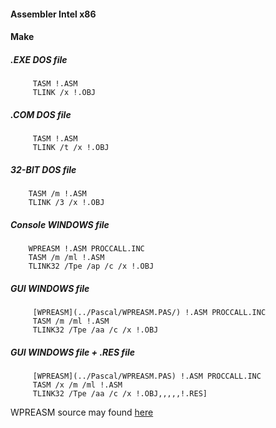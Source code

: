 #### Assembler Intel x86

#### Make
##### .EXE DOS file
         TASM !.ASM
         TLINK /x !.OBJ
##### .COM DOS file
         TASM !.ASM
         TLINK /t /x !.OBJ
##### 32-BIT DOS file
        TASM /m !.ASM
        TLINK /3 /x !.OBJ
##### Console WINDOWS file
        WPREASM !.ASM PROCCALL.INC
        TASM /m /ml !.ASM
        TLINK32 /Tpe /ap /c /x !.OBJ
##### GUI WINDOWS file
         [WPREASM](../Pascal/WPREASM.PAS/) !.ASM PROCCALL.INC
         TASM /m /ml !.ASM
         TLINK32 /Tpe /aa /c /x !.OBJ
##### GUI WINDOWS file + .RES file
         [WPREASM](../Pascal/WPREASM.PAS) !.ASM PROCCALL.INC
         TASM /x /m /ml !.ASM
         TLINK32 /Tpe /aa /c /x !.OBJ,,,,,!.RES]

WPREASM source may found [here](../Pascal/WPREASM.PAS)
